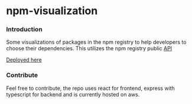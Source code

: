 # npm-visualization

### Introduction
Some visualizations of packages in the npm registry to help developers to choose their dependencies. This utilizes the npm registry public
[API](https://github.com/npm/registry)

[Deployed here](http://npm.tools/)


### Contribute
Feel free to contribute, the repo uses react for frontend, express with typescript for backend and is currently hosted on aws.
